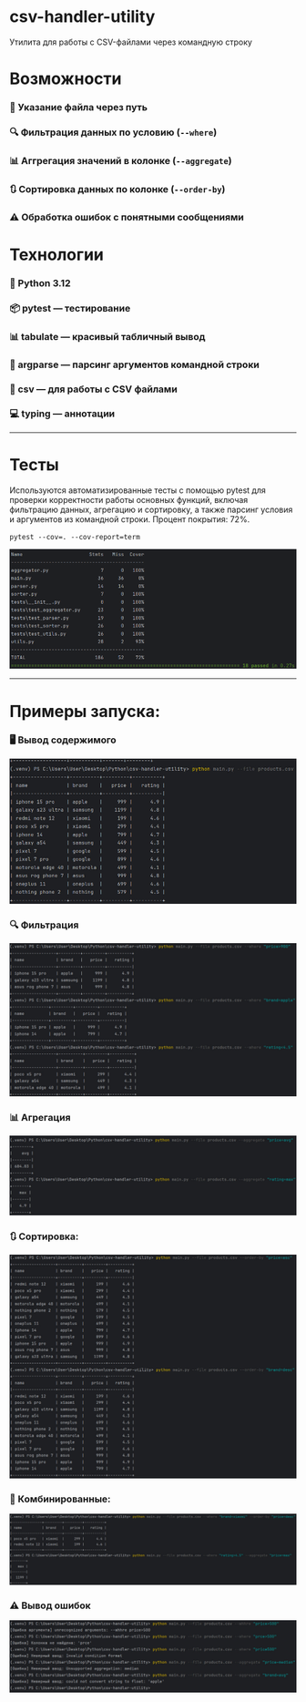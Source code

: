 # csv-handler-utility

Утилита для работы с CSV-файлами через командную строку


# Возможности

### 📂 Указание файла через путь
### 🔍 Фильтрация данных по условию (`--where`)
### 📊 Аггрегация значений в колонке (`--aggregate`)
### 🔃 Сортировка данных по колонке (`--order-by`)
### ⚠️ Обработка ошибок с понятными сообщениями


# Технологии
### 🐍 Python 3.12
### 📦 pytest — тестирование
### 📊 tabulate — красивый табличный вывод
### 📝 argparse — парсинг аргументов командной строки
### 🔧 csv — для работы с CSV файлами
### 💻 typing — аннотации

---

# Тесты

Используются автоматизированные тесты с помощью pytest для проверки корректности работы основных функций, включая
фильтрацию данных, агрегацию и сортировку, а также парсинг условия и аргументов из командной строки. Процент покрытия: 72%.

```
pytest --cov=. --cov-report=term
```
![img.png](screenshots/img.png)
 
---
# Примеры запуска:

### 🖥️ Вывод содержимого
![img_1.png](screenshots/img_1.png)

### 🔍 Фильтрация
![img_2.png](screenshots/img_2.png)

### 📊 Агрегация
![img_3.png](screenshots/img_3.png)

### 🔃 Сортировка:
![img_4.png](screenshots/img_4.png)

### 🔀 Комбинированные:
![img_5.png](screenshots/img_5.png)

### ⚠️ Вывод ошибок
![img_6.png](screenshots/img_6.png)